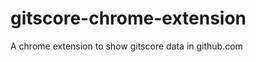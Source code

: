 gitscore-chrome-extension
=========================

A chrome extension to show gitscore data in github.com
